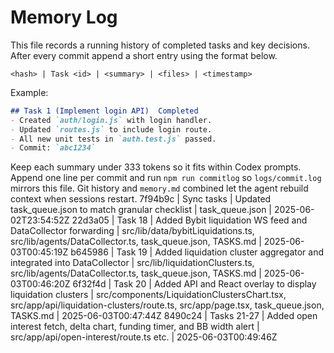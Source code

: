 # Memory Log

This file records a running history of completed tasks and key decisions. After
every commit append a short entry using the format below.

```
<hash> | Task <id> | <summary> | <files> | <timestamp>
```

Example:

```markdown
## Task 1 (Implement login API)  Completed
- Created `auth/login.js` with login handler.
- Updated `routes.js` to include login route.
- All new unit tests in `auth.test.js` passed.
- Commit: `abc1234`
```

Keep each summary under 333 tokens so it fits within Codex prompts. Append one line per commit and run `npm run commitlog` so `logs/commit.log` mirrors this file. Git history and `memory.md` combined let the agent rebuild context when sessions restart.
7f94b9c | Sync tasks | Updated task_queue.json to match granular checklist | task_queue.json | 2025-06-02T23:54:52Z
22d3a05 | Task 18 | Added Bybit liquidation WS feed and DataCollector forwarding | src/lib/data/bybitLiquidations.ts, src/lib/agents/DataCollector.ts, task_queue.json, TASKS.md | 2025-06-03T00:45:19Z
b645986 | Task 19 | Added liquidation cluster aggregator and integrated into DataCollector | src/lib/liquidationClusters.ts, src/lib/agents/DataCollector.ts, task_queue.json, TASKS.md | 2025-06-03T00:46:20Z
6f32f4d | Task 20 | Added API and React overlay to display liquidation clusters | src/components/LiquidationClustersChart.tsx, src/app/api/liquidation-clusters/route.ts, src/app/page.tsx, task_queue.json, TASKS.md | 2025-06-03T00:47:44Z
8490c24 | Tasks 21-27 | Added open interest fetch, delta chart, funding timer, and BB width alert | src/app/api/open-interest/route.ts etc. | 2025-06-03T00:49:46Z
